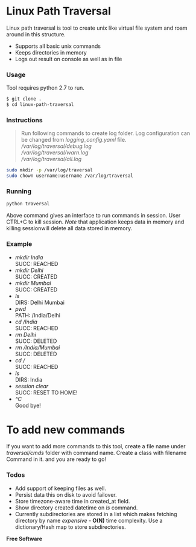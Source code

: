 # Linux Path Traversal

Linux path traversal is tool to create unix like virtual file system and roam around in this structure.

  - Supports all basic unix commands
  - Keeps directories in memory
  - Logs out result on console as well as in file


### Usage

Tool requires python 2.7 to run.
```sh
$ git clone .
$ cd linux-path-traversal
```

### Instructions
> Run following commands to create log folder.
> Log configuration can be changed from *logging_config.yaml* file.
> */var/log/traversal/debug.log*  
> */var/log/traversal/warn.log*  
> */var/log/traversal/all.log*
```sh
sudo mkdir -p /var/log/traversal
sudo chown username:username /var/log/traversal
```

### Running
```sh
python traversal
```
Above command gives an interface to run commands in session. User CTRL+C to kill session.
*Note* that application keeps data in memory and killing sessionwill delete all data stored in memory.

### Example
- *mkdir India*  
SUCC: REACHED
- *mkdir Delhi*  
SUCC: CREATED
- *mkdir Mumbai*  
SUCC: CREATED
- *ls*  
DIRS: Delhi Mumbai
- *pwd*  
PATH: /India/Delhi
- *cd /India*  
SUCC: REACHED
- *rm Delhi*  
SUCC: DELETED
- *rm /India/Mumbai*  
SUCC: DELETED
- *cd /*  
SUCC: REACHED
- *ls*  
DIRS: India
- *session clear*  
SUCC: RESET TO HOME!
- *^C*  
Good bye!

# To add new commands
If you want to add more commands to this tool, create a file name under *traversal/cmds* folder with command name. Create a class with filename <Command name in CAPS>Command in it. and you are ready to go!

### Todos
 - Add support of keeping files as well.
 -  Persist data this on disk to avoid failover.
 - Store timezone-aware time in created_at field.
 - Show directory created datetime on *ls* command.
 - Currently subdirectories are stored in a list which makes fetching directory by name *expensive* - **O(N)** time complexity. Use a dictionary/Hash map to store subdirectories.


**Free Software**
